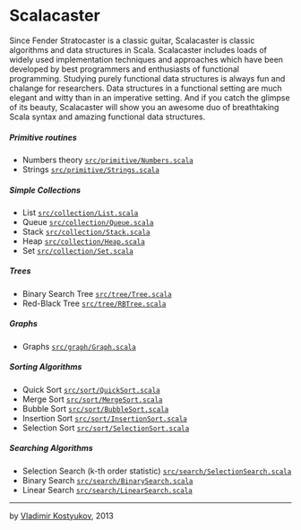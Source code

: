 Scalacaster
===========

Since Fender Stratocaster is a classic guitar, Scalacaster is classic algorithms and data structures in Scala. Scalacaster includes loads of widely used implementation techniques and approaches which have been developed by best programmers and enthusiasts of functional programming. Studying purely functional data structures is always fun and chalange for researchers. Data structures in a functional setting are much elegant and witty than in an imperative setting. And if you catch the glimpse of its beauty, Scalacaster will show you an awesome duo of breathtaking Scala syntax and amazing functional data structures.


##### Primitive routines
* Numbers theory [`src/primitive/Numbers.scala`](https://github.com/vkostyukov/scalacaster/blob/master/src/primitive/Numbers.scala)
* Strings [`src/primitive/Strings.scala`](https://github.com/vkostyukov/scalacaster/blob/master/src/primitive/Strings.scala)

##### Simple Collections
* List [`src/collection/List.scala`](https://github.com/vkostyukov/scalacaster/blob/master/src/collection/List.scala)
* Queue [`src/collection/Queue.scala`](https://github.com/vkostyukov/scalacaster/blob/master/src/collection/Queue.scala)
* Stack [`src/collection/Stack.scala`](https://github.com/vkostyukov/scalacaster/blob/master/src/collection/Stack.scala)
* Heap [`src/collection/Heap.scala`](https://github.com/vkostyukov/scalacaster/blob/master/src/collection/Heap.scala)
* Set [`src/collection/Set.scala`](https://github.com/vkostyukov/scalacaster/blob/master/src/collection/Set.scala)

##### Trees
* Binary Search Tree [`src/tree/Tree.scala`](https://github.com/vkostyukov/scalacaster/blob/master/src/tree/Tree.scala)
* Red-Black Tree [`src/tree/RBTree.scala`](https://github.com/vkostyukov/scalacaster/blob/master/src/tree/RBTree.scala)

##### Graphs
* Graphs [`src/graph/Graph.scala`](https://github.com/vkostyukov/scalacaster/blob/master/src/graph/Graph.scala)

##### Sorting Algorithms
* Quick Sort [`src/sort/QuickSort.scala`](https://github.com/vkostyukov/scalacaster/blob/master/src/sort/QuickSort.scala)
* Merge Sort [`src/sort/MergeSort.scala`](https://github.com/vkostyukov/scalacaster/blob/master/src/sort/MergeSort.scala)
* Bubble Sort [`src/sort/BubbleSort.scala`](https://github.com/vkostyukov/scalacaster/blob/master/src/sort/BubbleSort.scala)
* Insertion Sort [`src/sort/InsertionSort.scala`](https://github.com/vkostyukov/scalacaster/blob/master/src/sort/InsertionSort.scala)
* Selection Sort [`src/sort/SelectionSort.scala`](https://github.com/vkostyukov/scalacaster/blob/master/src/sort/SelectionSort.scala)

##### Searching Algorithms
* Selection Search (k-th order statistic) [`src/search/SelectionSearch.scala`](https://github.com/vkostyukov/scalacaster/blob/master/src/search/SelectionSearch.scala)
* Binary Search [`src/search/BinarySearch.scala`](https://github.com/vkostyukov/scalacaster/blob/master/src/search/BinarySearch.scala)
* Linear Search [`src/search/LinearSearch.scala`](https://github.com/vkostyukov/scalacaster/blob/master/src/search/LinearSearch.scala)

----
by [Vladimir Kostyukov](http://vkostyukov.ru), 2013
